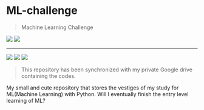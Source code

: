 # ML-challenge
> Machine Learning Challenge
<span>
  <img src="https://img.shields.io/badge/Python-3776AB?style=for-the-badge&logo=python&logoColor=white">
  <img src="https://img.shields.io/badge/scikit--learn-%23F7931E.svg?style=for-the-badge&logo=scikit-learn&logoColor=white">
</span>
  
- - - 
<span>
  <img src="https://img.shields.io/github/languages/code-size/x3onkait/ML-challenge">
  <img src="https://img.shields.io/github/repo-size/x3onkait/ML-challenge">
  <img src="https://img.shields.io/github/directory-file-count/x3onkait/ML-challenge">
</span>

> This repository has been synchronized with my private Google drive containing the codes.

My small and cute repository that stores the vestiges of my study for ML(Machine Learning) with Python.
Will I eventually finish the entry level learning of ML?
